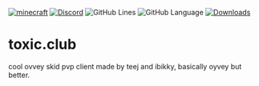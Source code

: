 [![minecraft](https://img.shields.io/badge/Minecraft-1.12.2-green.svg)](https://files.minecraftforge.net/net/minecraftforge/forge/index_1.12.2.html)
[![Discord](https://img.shields.io/discord/840168131652747264?color=9900ee&label=discord&style=flat-round)](https://discord.gg/JBWsHsRFwy)
![GitHub Lines](https://img.shields.io/tokei/lines/github/iBikky/toxic.club?color=9900ee)
![GitHub Language](https://img.shields.io/github/languages/top/iBikky/toxic.club??color=9900ee)
[![Downloads](https://img.shields.io/github/downloads/iBikky/toxic.club/total?color=9900ee)](https://github.com/iBikky/toxic.club/release/latest)

# toxic.club
cool ovvey skid pvp client made by teej and ibikky, basically oyvey but better.
